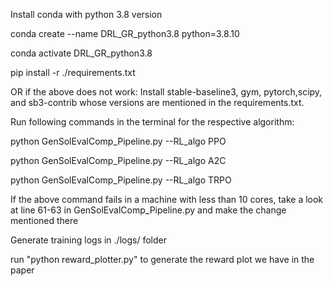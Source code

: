 Install conda with python 3.8 version

conda create --name DRL_GR_python3.8 python=3.8.10

conda activate DRL_GR_python3.8

pip install -r ./requirements.txt

OR if the above does not work:
  Install stable-baseline3, gym, pytorch,scipy, and sb3-contrib whose versions are mentioned in the requirements.txt.

Run following commands in the terminal for the respective algorithm:

python GenSolEvalComp_Pipeline.py --RL_algo PPO

python GenSolEvalComp_Pipeline.py --RL_algo A2C

python GenSolEvalComp_Pipeline.py --RL_algo TRPO

If the above command fails in a machine with less than 10 cores, take a look at line 61-63 in GenSolEvalComp_Pipeline.py and make the change mentioned there

Generate training logs in ./logs/ folder

run "python reward_plotter.py" to generate the reward plot we have in the paper

